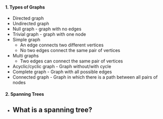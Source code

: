 
#### 1. Types of Graphs
- Directed graph
- Undirected graph
- Null graph - graph with no edges
- Trivial graph - graph with one node
- Simple graph
	- An edge connects two different vertices
	- No two edges connect the same pair of vertices
- Multi graphs
	- Two edges can connect the same pair of vertices
- Acyclic/cyclic graph - Graph without/with cycle 
- Complete graph - Graph with all possible edges
- Connected graph - Graph in which there is a path between all pairs of nodes

#### 2. Spanning Trees
- **What is a spanning tree?**
	- 